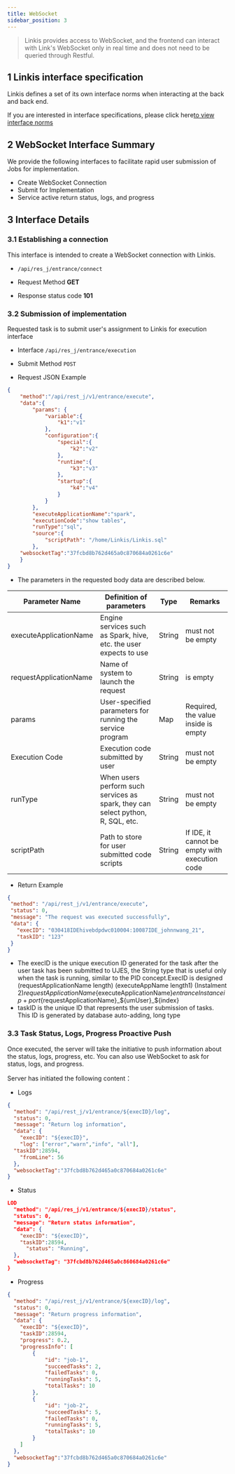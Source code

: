 ```yaml
---
title: WebSocket
sidebar_position: 3
---
```

> Linkis provides access to WebSocket, and the frontend can interact with Link's WebSocket only in real time and does not need to be queried through Restful.


## 1 Linkis interface specification

Linkis defines a set of its own interface norms when interacting at the back and back end.

If you are interested in interface specifications, please click here[to view interface norms](community/development_specification/api.md)

## 2 WebSocket Interface Summary

We provide the following interfaces to facilitate rapid user submission of Jobs for implementation.

 - Create WebSocket Connection
 - Submit for Implementation
 - Service active return status, logs, and progress

## 3 Interface Details

### 3.1 Establishing a connection

This interface is intended to create a WebSocket connection with Linkis.

- `/api/res_j/entrance/connect`

- Request Method **GET**

- Response status code **101**

### 3.2 Submission of implementation

Requested task is to submit user's assignment to Linkis for execution interface

- Interface `/api/res_j/entrance/execution`

- Submit Method `POST`

- Request JSON Example

```json
{
    "method":"/api/rest_j/v1/entrance/execute",
    "data":{
        "params": {
            "variable":{
                "k1":"v1"
            },
            "configuration":{
                "special":{
                    "k2":"v2"
                },
                "runtime":{
                    "k3":"v3"
                },
                "startup":{
                    "k4":"v4"
                }
            }
        },
        "executeApplicationName":"spark",
        "executionCode":"show tables",
        "runType":"sql",
        "source":{
            "scriptPath": "/home/Linkis/Linkis.sql"
        },
    "websocketTag":"37fcbd8b762d465a0c870684a0261c6e"
    }
}
```

- The parameters in the requested body data are described below.


| Parameter Name         | Definition of parameters                                                        | Type   | Remarks                                        |
| ---------------------- | ------------------------------------------------------------------------------- | ------ | ---------------------------------------------- |
| executeApplicationName | Engine services such as Spark, hive, etc. the user expects to use               | String | must not be empty                              |
| requestApplicationName | Name of system to launch the request                                            | String | is empty                                       |
| params                 | User-specified parameters for running the service program                       | Map    | Required, the value inside is empty            |
| Execution Code         | Execution code submitted by user                                                | String | must not be empty                              |
| runType                | When users perform such services as spark, they can select python, R, SQL, etc. | String | must not be empty                              |
| scriptPath             | Path to store for user submitted code scripts                                   | String | If IDE, it cannot be empty with execution code |


- Return Example

```json
{
 "method": "/api/rest_j/v1/entrance/execute",
 "status": 0,
 "message": "The request was executed successfully",
 "data": {
   "execID": "030418IDEhivebdpdwc010004:10087IDE_johnnwang_21",
   "taskID": "123"  
 }
}
```

- The execID is the unique execution ID generated for the task after the user task has been submitted to UJES, the String type that is useful only when the task is running, similar to the PID concept.ExecID is designed (requestApplicationName length) (executeAppName length1) (Instalment 2)${requestApplicationName}${executeApplicationName}${entranceInstanceip+port}${requestApplicationName}_${umUser}_${index}
- taskID is the unique ID that represents the user submission of tasks. This ID is generated by database auto-adding, long type


### 3.3 Task Status, Logs, Progress Proactive Push

Once executed, the server will take the initiative to push information about the status, logs, progress, etc. You can also use WebSocket to ask for status, logs, and progress.

Server has initiated the following content：

- Logs

```json
{
  "method": "/api/rest_j/v1/entrance/${execID}/log",
  "status": 0,
  "message": "Return log information",
  "data": {
    "execID": "${execID}",
    "log": ["error","warn","info", "all"],
  "taskID":28594,
    "fromLine": 56
  },
  "websocketTag":"37fcbd8b762d465a0c870684a0261c6e"
}
```

- Status

```json
LOD
  "method": "/api/res_j/v1/entrance/${execID}/status",
  "status": 0,
  "message": "Return status information",
  "data": {
    "execID": "${execID}",
    "taskID":28594,
      "status": "Running",
  },
  "websocketTag": "37fcbd8b762d465a0c860684a0261c6e"
}
```

- Progress

```json
{
  "method": "/api/rest_j/v1/entrance/${execID}/log",
  "status": 0,
  "message": "Return progress information",
  "data": {
    "execID": "${execID}",
    "taskID":28594,
    "progress": 0.2,
    "progressInfo": [
        {
            "id": "job-1",
            "succeedTasks": 2,
            "failedTasks": 0,
            "runningTasks": 5,
            "totalTasks": 10
        },
        {
            "id": "job-2",
            "succeedTasks": 5,
            "failedTasks": 0,
            "runningTasks": 5,
            "totalTasks": 10
        }
    ]
  },
  "websocketTag":"37fcbd8b762d465a0c870684a0261c6e"
}
```